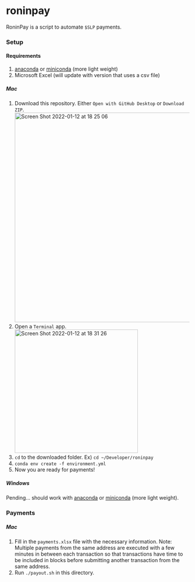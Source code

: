 # roninpay

RoninPay is a script to automate `$SLP` payments.

### Setup

#### Requirements
1. [anaconda](https://www.anaconda.com/products/individual) or [miniconda](https://docs.conda.io/en/latest/miniconda.html) (more light weight)
2. Microsoft Excel (will update with version that uses a csv file)

##### Mac
1. Download this repository. Either `Open with GitHub Desktop` or `Download ZIP`. <img width="574" alt="Screen Shot 2022-01-12 at 18 25 06" src="https://user-images.githubusercontent.com/3681455/149239026-016f016e-60ff-467b-bdb3-53463b78c1ea.png">
2. Open a `Terminal` app. <img width="338" alt="Screen Shot 2022-01-12 at 18 31 26" src="https://user-images.githubusercontent.com/3681455/149239598-d7432d9a-d1b5-4756-8316-f828811064d4.png">
3. `cd` to the downloaded folder. Ex) `cd ~/Developer/roninpay` 
4. `conda env create -f environment.yml`
5. Now you are ready for payments!

##### Windows
Pending... should work with [anaconda](https://www.anaconda.com/products/individual) or [miniconda](https://docs.conda.io/en/latest/miniconda.html) (more light weight).

### Payments

##### Mac
1. Fill in the `payments.xlsx` file with the necessary information. Note: Multiple payments from the same address are executed with a few minutes in between each transaction so that transactions have time to be included in blocks before submitting another transaction from the same address.
2. Run `./payout.sh` in this directory.
